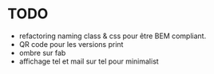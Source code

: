 # TODO

* refactoring naming class & css pour être BEM compliant.
* QR code pour les versions print
* ombre sur fab
* affichage tel et mail sur tel pour minimalist